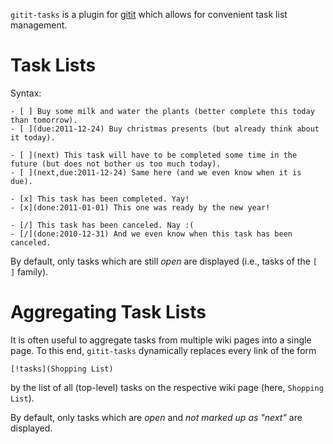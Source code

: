 `gitit-tasks` is a plugin for [gitit](http://gitit.net/) which allows for convenient task list management.

# Task Lists #

Syntax:

    - [ ] Buy some milk and water the plants (better complete this today than tomorrow).
    - [ ](due:2011-12-24) Buy christmas presents (but already think about it today).

    - [ ](next) This task will have to be completed some time in the future (but does not bother us too much today).
    - [ ](next,due:2011-12-24) Same here (and we even know when it is due).

    - [x] This task has been completed. Yay!
    - [x](done:2011-01-01) This one was ready by the new year!

    - [/] This task has been canceled. Nay :(
    - [/](done:2010-12-31) And we even know when this task has been canceled.

By default, only tasks which are still *open* are displayed (i.e., tasks of the `[ ]` family).

# Aggregating Task Lists #

It is often useful to aggregate tasks from multiple wiki pages into a single page. To this end, `gitit-tasks` dynamically replaces every link of the form

    [!tasks](Shopping List)

by the list of all (top-level) tasks on the respective wiki page (here, `Shopping List`).

By default, only tasks which are *open* and *not marked up as "next"* are displayed.
